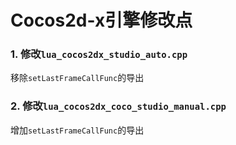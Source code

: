 Cocos2d-x引擎修改点
==================

### 1. 修改`lua_cocos2dx_studio_auto.cpp`

移除`setLastFrameCallFunc`的导出

### 2. 修改`lua_cocos2dx_coco_studio_manual.cpp`

增加`setLastFrameCallFunc`的导出

